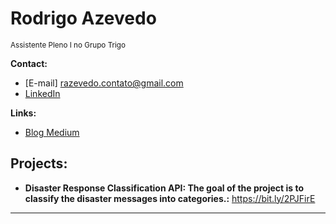 # Rodrigo Azevedo
<sub>Assistente Pleno I no Grupo Trigo</sub>


**Contact:**
* [E-mail] razevedo.contato@gmail.com
* [LinkedIn](https://www.linkedin.com/in/azevedo94/)


**Links:**
* [Blog Medium](https://bit.ly/33QJREb)


## Projects:
* **Disaster Response Classification API: The goal of the project is to classify the disaster messages into categories.:** https://bit.ly/2PJFirE


---
